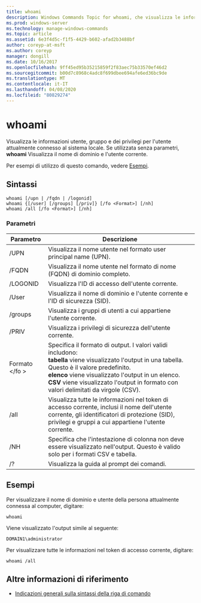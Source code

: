 ```yaml
---
title: whoami
description: Windows Commands Topic for whoami, che visualizza le informazioni su utenti, gruppi e privilegi per l'utente attualmente connesso al sistema locale.
ms.prod: windows-server
ms.technology: manage-windows-commands
ms.topic: article
ms.assetid: 6e3f4d5c-f1f5-4429-b602-afad2b3488bf
author: coreyp-at-msft
ms.author: coreyp
manager: dongill
ms.date: 10/16/2017
ms.openlocfilehash: 9ff45ed95b35215859f2f83aec75b33570ef46d2
ms.sourcegitcommit: b00d7c8968c4adc8f699dbee694afe6ed36bc9de
ms.translationtype: MT
ms.contentlocale: it-IT
ms.lasthandoff: 04/08/2020
ms.locfileid: "80829274"
---
```

# <a name="whoami"></a>whoami



Visualizza le informazioni utente, gruppo e dei privilegi per l'utente attualmente connesso al sistema locale. Se utilizzata senza parametri, **whoami** Visualizza il nome di dominio e l'utente corrente.

Per esempi di utilizzo di questo comando, vedere [Esempi](#BKMK_examples).

## <a name="syntax"></a>Sintassi

```
whoami [/upn | /fqdn | /logonid]
whoami {[/user] [/groups] [/priv]} [/fo <Format>] [/nh]
whoami /all [/fo <Format>] [/nh]
```

### <a name="parameters"></a>Parametri

|Parametro|Descrizione|
|---------|-----------|
|/UPN|Visualizza il nome utente nel formato user principal name (UPN).|
|/FQDN|Visualizza il nome utente nel formato di nome (FQDN) di dominio completo.|
|/LOGONID|Visualizza l'ID di accesso dell'utente corrente.|
|/User|Visualizza il nome di dominio e l'utente corrente e l'ID di sicurezza (SID).|
|/groups|Visualizza i gruppi di utenti a cui appartiene l'utente corrente.|
|/PRIV|Visualizza i privilegi di sicurezza dell'utente corrente.|
|Formato \</fo >|Specifica il formato di output. I valori validi includono:</br>**tabella** viene visualizzato l'output in una tabella. Questo è il valore predefinito.</br>**elenco** viene visualizzato l'output in un elenco.</br>**CSV** viene visualizzato l'output in formato con valori delimitati da virgole (CSV).|
|/all|Visualizza tutte le informazioni nel token di accesso corrente, inclusi il nome dell'utente corrente, gli identificatori di protezione (SID), privilegi e gruppi a cui appartiene l'utente corrente.|
|/NH|Specifica che l'intestazione di colonna non deve essere visualizzato nell'output. Questo è valido solo per i formati CSV e tabella.|
|/?|Visualizza la guida al prompt dei comandi.|

## <a name="examples"></a><a name=BKMK_examples></a>Esempi

Per visualizzare il nome di dominio e utente della persona attualmente connessa al computer, digitare:
```
whoami
```
Viene visualizzato l'output simile al seguente:
```
DOMAIN1\administrator
```
Per visualizzare tutte le informazioni nel token di accesso corrente, digitare:
```
whoami /all
```

## <a name="additional-references"></a>Altre informazioni di riferimento

- [Indicazioni generali sulla sintassi della riga di comando](command-line-syntax-key.md)